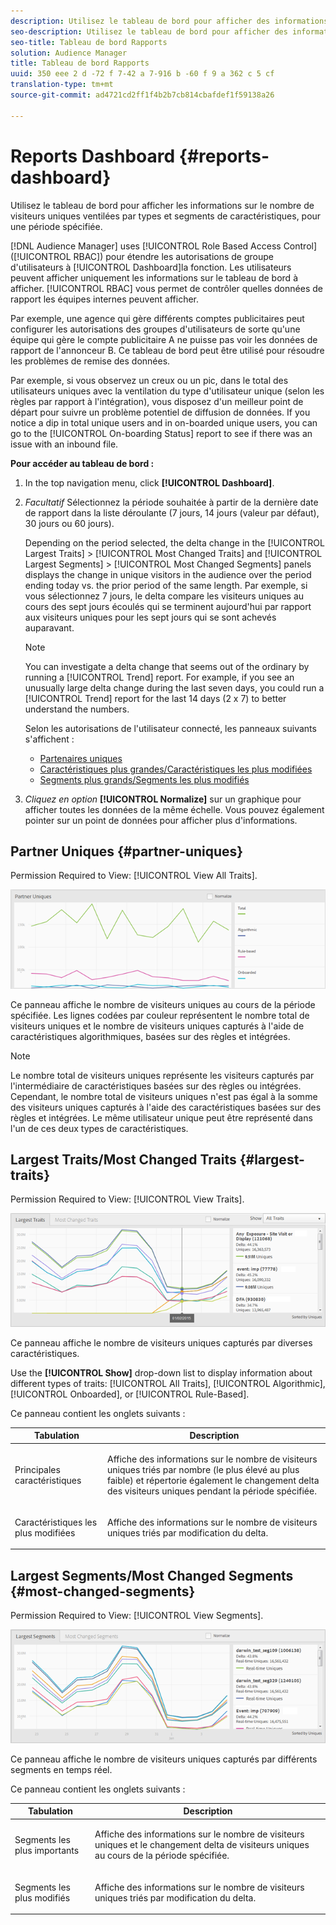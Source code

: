 ```yaml
---
description: Utilisez le tableau de bord pour afficher des informations sur le nombre de visiteurs uniques de vos partenaires ventilées par types et segments de caractéristiques pour une période donnée.
seo-description: Utilisez le tableau de bord pour afficher des informations sur le nombre de visiteurs uniques de vos partenaires ventilées par types et segments de caractéristiques pour une période donnée.
seo-title: Tableau de bord Rapports
solution: Audience Manager
title: Tableau de bord Rapports
uuid: 350 eee 2 d -72 f 7-42 a 7-916 b -60 f 9 a 362 c 5 cf
translation-type: tm+mt
source-git-commit: ad4721cd2ff1f4b2b7cb814cbafdef1f59138a26

---
```



# Reports Dashboard {#reports-dashboard}

Utilisez le tableau de bord pour afficher les informations sur le nombre de visiteurs uniques ventilées par types et segments de caractéristiques, pour une période spécifiée.

<!-- 

c_dashboard.xml

 -->

[!DNL Audience Manager] uses [!UICONTROL Role Based Access Control] ([!UICONTROL RBAC]) pour étendre les autorisations de groupe d&#39;utilisateurs à [!UICONTROL Dashboard]la fonction. Les utilisateurs peuvent afficher uniquement les informations sur le tableau de bord à afficher. [!UICONTROL RBAC] vous permet de contrôler quelles données de rapport les équipes internes peuvent afficher.

Par exemple, une agence qui gère différents comptes publicitaires peut configurer les autorisations des groupes d&#39;utilisateurs de sorte qu&#39;une équipe qui gère le compte publicitaire A ne puisse pas voir les données de rapport de l&#39;annonceur B. Ce tableau de bord peut être utilisé pour résoudre les problèmes de remise des données.

Par exemple, si vous observez un creux ou un pic, dans le total des utilisateurs uniques avec la ventilation du type d&#39;utilisateur unique (selon les règles par rapport à l&#39;intégration), vous disposez d&#39;un meilleur point de départ pour suivre un problème potentiel de diffusion de données. If you notice a dip in total unique users and in on-boarded unique users, you can go to the [!UICONTROL On-boarding Status] report to see if there was an issue with an inbound file.

**Pour accéder au tableau de bord :**

1. In the top navigation menu, click **[!UICONTROL Dashboard]**.
2. *Facultatif* Sélectionnez la période souhaitée à partir de la dernière date de rapport dans la liste déroulante (7 jours, 14 jours (valeur par défaut), 30 jours ou 60 jours).

   Depending on the period selected, the delta change in the [!UICONTROL Largest Traits] &gt; [!UICONTROL Most Changed Traits] and [!UICONTROL Largest Segments] &gt; [!UICONTROL Most Changed Segments] panels displays the change in unique visitors in the audience over the period ending today vs. the prior period of the same length. Par exemple, si vous sélectionnez 7 jours, le delta compare les visiteurs uniques au cours des sept jours écoulés qui se terminent aujourd&#39;hui par rapport aux visiteurs uniques pour les sept jours qui se sont achevés auparavant.

   >[!NOTE]
   >
   >You can investigate a delta change that seems out of the ordinary by running a [!UICONTROL Trend] report. For example, if you see an unusually large delta change during the last seven days, you could run a [!UICONTROL Trend] report for the last 14 days (2 x 7) to better understand the numbers.

   Selon les autorisations de l&#39;utilisateur connecté, les panneaux suivants s&#39;affichent :

   * [Partenaires uniques](../reporting/reports-dashboard.md#partner-uniques)
   * [Caractéristiques plus grandes/Caractéristiques les plus modifiées](../reporting/reports-dashboard.md#largest-traits)
   * [Segments plus grands/Segments les plus modifiés](../reporting/reports-dashboard.md#most-changed-segments)

3. *Cliquez en option* **[!UICONTROL Normalize]** sur un graphique pour afficher toutes les données de la même échelle. Vous pouvez également pointer sur un point de données pour afficher plus d&#39;informations.

## Partner Uniques {#partner-uniques}

Permission Required to View: [!UICONTROL View All Traits].

![](assets/partner_uniques.png)

Ce panneau affiche le nombre de visiteurs uniques au cours de la période spécifiée. Les lignes codées par couleur représentent le nombre total de visiteurs uniques et le nombre de visiteurs uniques capturés à l&#39;aide de caractéristiques algorithmiques, basées sur des règles et intégrées.

>[!NOTE]
>
>Le nombre total de visiteurs uniques représente les visiteurs capturés par l&#39;intermédiaire de caractéristiques basées sur des règles ou intégrées. Cependant, le nombre total de visiteurs uniques n&#39;est pas égal à la somme des visiteurs uniques capturés à l&#39;aide des caractéristiques basées sur des règles et intégrées. Le même utilisateur unique peut être représenté dans l&#39;un de ces deux types de caractéristiques.

## Largest Traits/Most Changed Traits {#largest-traits}

Permission Required to View: [!UICONTROL View Traits].

![](assets/largest_traits.png)

Ce panneau affiche le nombre de visiteurs uniques capturés par diverses caractéristiques.

Use the **[!UICONTROL Show]** drop-down list to display information about different types of traits: [!UICONTROL All Traits], [!UICONTROL Algorithmic], [!UICONTROL Onboarded], or [!UICONTROL Rule-Based].

Ce panneau contient les onglets suivants :

<table id="table_DA48BDEB4E0143BEA4EB85AC26FF6AE3"> 
 <thead> 
  <tr> 
   <th colname="col1" class="entry"> Tabulation </th> 
   <th colname="col2" class="entry"> Description </th> 
  </tr> 
 </thead>
 <tbody> 
  <tr> 
   <td colname="col1"> <p><span class="wintitle"> Principales caractéristiques</span> </p> </td> 
   <td colname="col2"> <p>Affiche des informations sur le nombre de visiteurs uniques triés par nombre (le plus élevé au plus faible) et répertorie également le changement delta des visiteurs uniques pendant la période spécifiée. </p> </td> 
  </tr> 
  <tr> 
   <td colname="col1"> <p><span class="wintitle"> Caractéristiques les plus modifiées</span> </p> </td> 
   <td colname="col2"> <p>Affiche des informations sur le nombre de visiteurs uniques triés par modification du delta. </p> </td> 
  </tr> 
 </tbody> 
</table>

## Largest Segments/Most Changed Segments {#most-changed-segments}

Permission Required to View: [!UICONTROL View Segments].

![](assets/largest_segments.png)

Ce panneau affiche le nombre de visiteurs uniques capturés par différents segments en temps réel.

Ce panneau contient les onglets suivants :

<table id="table_8E22E0579FA74C5A86CC40B40B2548BE"> 
 <thead> 
  <tr> 
   <th colname="col1" class="entry"> Tabulation </th> 
   <th colname="col2" class="entry"> Description </th> 
  </tr> 
 </thead>
 <tbody> 
  <tr> 
   <td colname="col1"> <p><span class="wintitle"> Segments les plus importants</span> </p> </td> 
   <td colname="col2"> <p>Affiche des informations sur le nombre de visiteurs uniques et le changement delta de visiteurs uniques au cours de la période spécifiée. </p> </td> 
  </tr> 
  <tr> 
   <td colname="col1"> <p><span class="wintitle"> Segments les plus modifiés</span> </p> </td> 
   <td colname="col2"> <p>Affiche des informations sur le nombre de visiteurs uniques triés par modification du delta. </p> </td> 
  </tr> 
 </tbody> 
</table>


